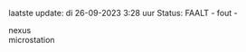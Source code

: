laatste update: 
di 26-09-2023  3:28   uur 
Status: FAALT - fout - 
<div class="service R">nexus</div><div class="service Y">microstation</div>